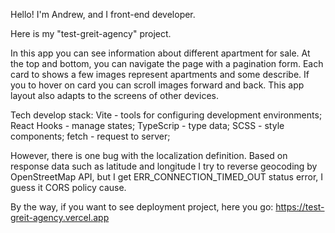 Hello!
I'm Andrew, and I front-end developer.

Here is my "test-greit-agency" project.

In this app you can see information about different apartment for sale. At the top and bottom, you can navigate the page with a pagination form. Each card to shows a few images represent apartments and some describe. If you to hover on card you can scroll images forward and back. This app layout also adapts to the screens of other devices.

Tech develop stack:
Vite - tools for configuring development environments;
React Hooks - manage states;
TypeScrip - type data;
SCSS - style components;
fetch - request to server;

However, there is one bug with the localization definition. Based on response data such as latitude and longitude I try to reverse geocoding by OpenStreetMap API, but I get ERR_CONNECTION_TIMED_OUT status error, I guess it CORS policy cause.

By the way, if you want to see deployment project, here you go: https://test-greit-agency.vercel.app